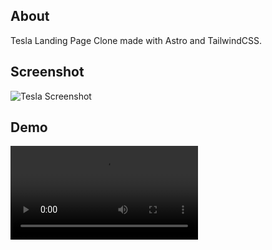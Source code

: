 ## About

Tesla Landing Page Clone made with Astro and TailwindCSS.

## Screenshot

![Tesla Screenshot](https://github.com/joseavr/astro-tesla-landing-page/public/tesla-landing.webp)


## Demo

![Tesla Demo](https://github.com/joseavr/astro-tesla-landing-page/public/tesla-landing.mp4)
